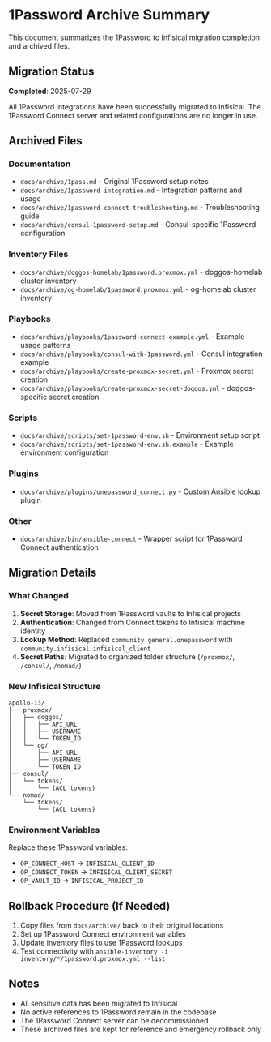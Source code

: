 # 1Password Archive Summary

This document summarizes the 1Password to Infisical migration completion and archived files.

## Migration Status

**Completed**: 2025-07-29

All 1Password integrations have been successfully migrated to Infisical. The 1Password Connect server and related configurations are no longer in use.

## Archived Files

### Documentation
- `docs/archive/1pass.md` - Original 1Password setup notes
- `docs/archive/1password-integration.md` - Integration patterns and usage
- `docs/archive/1password-connect-troubleshooting.md` - Troubleshooting guide
- `docs/archive/consul-1password-setup.md` - Consul-specific 1Password configuration

### Inventory Files
- `docs/archive/doggos-homelab/1password.proxmox.yml` - doggos-homelab cluster inventory
- `docs/archive/og-homelab/1password.proxmox.yml` - og-homelab cluster inventory

### Playbooks
- `docs/archive/playbooks/1password-connect-example.yml` - Example usage patterns
- `docs/archive/playbooks/consul-with-1password.yml` - Consul integration example
- `docs/archive/playbooks/create-proxmox-secret.yml` - Proxmox secret creation
- `docs/archive/playbooks/create-proxmox-secret-doggos.yml` - doggos-specific secret creation

### Scripts
- `docs/archive/scripts/set-1password-env.sh` - Environment setup script
- `docs/archive/scripts/set-1password-env.sh.example` - Example environment configuration

### Plugins
- `docs/archive/plugins/onepassword_connect.py` - Custom Ansible lookup plugin

### Other
- `docs/archive/bin/ansible-connect` - Wrapper script for 1Password Connect authentication

## Migration Details

### What Changed
1. **Secret Storage**: Moved from 1Password vaults to Infisical projects
2. **Authentication**: Changed from Connect tokens to Infisical machine identity
3. **Lookup Method**: Replaced `community.general.onepassword` with `community.infisical.infisical_client`
4. **Secret Paths**: Migrated to organized folder structure (`/proxmox/`, `/consul/`, `/nomad/`)

### New Infisical Structure
```
apollo-13/
├── proxmox/
│   ├── doggos/
│   │   ├── API_URL
│   │   ├── USERNAME
│   │   └── TOKEN_ID
│   └── og/
│       ├── API_URL
│       ├── USERNAME
│       └── TOKEN_ID
├── consul/
│   └── tokens/
│       └── (ACL tokens)
└── nomad/
    └── tokens/
        └── (ACL tokens)
```

### Environment Variables
Replace these 1Password variables:
- `OP_CONNECT_HOST` → `INFISICAL_CLIENT_ID`
- `OP_CONNECT_TOKEN` → `INFISICAL_CLIENT_SECRET`
- `OP_VAULT_ID` → `INFISICAL_PROJECT_ID`

## Rollback Procedure (If Needed)

1. Copy files from `docs/archive/` back to their original locations
2. Set up 1Password Connect environment variables
3. Update inventory files to use 1Password lookups
4. Test connectivity with `ansible-inventory -i inventory/*/1password.proxmox.yml --list`

## Notes

- All sensitive data has been migrated to Infisical
- No active references to 1Password remain in the codebase
- The 1Password Connect server can be decommissioned
- These archived files are kept for reference and emergency rollback only
